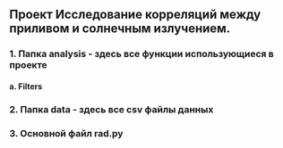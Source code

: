 ## Проект Исследование корреляций между приливом и солнечным излучением.
### 1. Папка analysis - здесь все функции использующиеся в проекте
#### a. Filters

### 2. Папка data - здесь все csv файлы данных 
### 3. Основной файл rad.py

